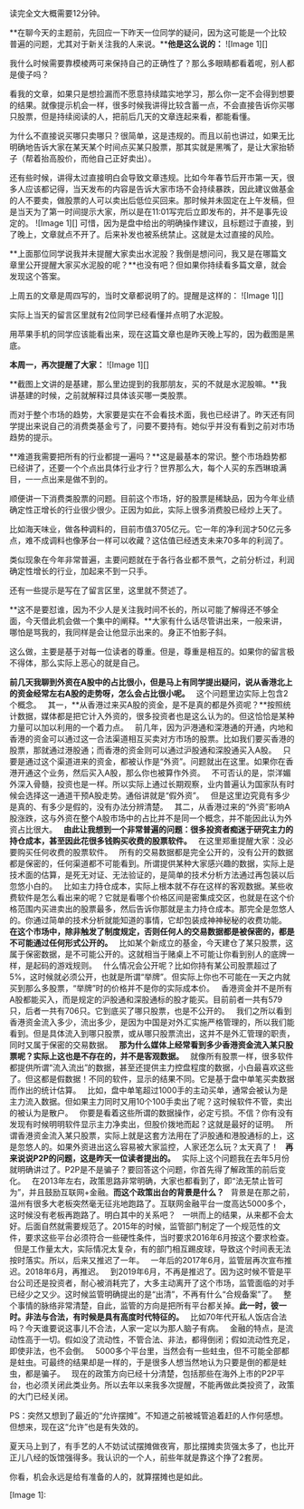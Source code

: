 读完全文大概需要12分钟。  
  
**在聊今天的主题前，先回应一下昨天一位同学的疑问，因为这可能是一个比较普遍的问题，尤其对于新关注我的人来说。****他是这么说的：**
![Image 1][]
  
我什么时候需要靠模棱两可来保持自己的正确性了？那么多眼睛都看着呢，别人都是傻子吗？
  
看我的文章，如果只是想捡漏而不愿意持续踏实地学习，那么你一定不会得到想要的结果。就像提示机会一样，很多时候我讲得比较含蓄一点，不会直接告诉你买哪只股票，但是持续阅读的人，把前后几天的文章连起来看，都能看懂。
  
为什么不直接说买哪只卖哪只？很简单，这是违规的。而且以前也讲过，如果无比明确地告诉大家在某天某个时间点买某只股票，那其实就是黑嘴了，是让大家抬轿子（帮着抬高股价，而他自己正好卖出）。
  
还有些时候，讲得太过直接明白会导致文章违规。比如今年春节后开市第一天，很多人应该都记得，当天发布的内容是告诉大家市场不会持续暴跌，因此建议做基金的人不要卖，做股票的人可以卖出后低位买回来。那时候并未固定在上午发稿，但是当天为了第一时间提示大家，所以是在11:01写完后立即发布的，并不是事先设定的。
![Image 1][]
可惜，因为是盘中给出的明确操作建议，且标题过于直接，到了晚上，文章就点不开了。后来补发也被系统禁止。这就是太过直接的风险。
  
**上面那位同学说我并未提醒大家卖出水泥股？我倒是想问问，我又是在哪篇文章里公开提醒大家买水泥股的呢？**也没有吧？但如果你持续看多篇文章，就会发现这个答案。
  
上周五的文章是周四写的，当时文章都说明了的。提醒是这样的：
![Image 1][]
  
实际上当天的留言区里就有2位同学已经看懂并点明了水泥股。
  
用苹果手机的同学应该能看出来，现在这篇文章也是昨天晚上写的，因为截图是黑底。
  
**本周一，再次提醒了大家：**
![Image 1][]
  
**截图上文讲的是基建，那么里边提到的我那朋友，买的不就是水泥股嘛。**我讲基建的时候，之前就解释过具体该买哪一类股票。
  
而对于整个市场的趋势，大家要是实在不会看技术面，我也已经讲了。昨天还有同学提出来说自己的消费类基金亏了，问要不要持有。她似乎并没有看到之前对市场趋势的提示。
  
**难道我需要把所有的行业都提一遍吗？**这是最基本的常识。整个市场趋势都已经讲了，还要一个个点出具体行业才行？世界那么大，每个人买的东西琳琅满目，一一点出来是做不到的。
  
顺便讲一下消费类股票的问题。目前这个市场，好的股票是稀缺品，因为今年业绩确定性正增长的行业很少很少。正因为如此，实际上很多消费股已经炒上天了。
  
比如海天味业，做各种调料的，目前市值3705亿元。它一年的净利润才50亿元多点，难不成调料也像茅台一样可以收藏？这估值已经透支未来70多年的利润了。
  
类似现象在今年非常普遍，主要问题就在于各行各业都不景气，之前分析过，利润确定性增长的行业，加起来不到一只手。
  
还有一些提示是写在了留言区里，这里就不赘述了。
  
**这不是要怼谁，因为不少人是关注我时间不长的，所以可能了解得还不够全面，今天借此机会做一个集中的阐释。**大家有什么话尽管讲出来，一般来讲，哪怕是骂我的，我同样是会让他显示出来的。身正不怕影子斜。
  
这么做，主要是基于对每一位读者的尊重。但是，尊重是相互的。如果你的留言极不得体，那么实际上恶心的就是自己。
  
**前几天我聊到外资在A股中的占比很小，但是马上有同学提出疑问，说从香港北上的资金经常左右A股的走势呀，怎么会占比很小呢。**
 
这个问题里边实际上包含2个概念。
 
其一，**从香港过来买A股的资金，是不是真的都是外资呢？**按照统计数据，媒体都是把它计入外资的，很多投资者也是这么认为的。但这恰恰是某种力量可以加以利用的一个着力点。
 
前几年，因为沪港通和深港通的开通，内地和香港的资金可以通过这一合法渠道相互买卖对方市场的股票。比如我们要买香港的股票，那就通过港股通；而香港的资金则可以通过沪股通和深股通买入A股。
 
只要是通过这个渠道进来的资金，都被认作是“外资”。问题就出在这里。如果你在香港开通这个业务，然后买入A股，那么你也被算作外资。
 
不可否认的是，崇洋媚外深入骨髓，投资也是一样。所以实际上通过长期观察，业内普遍认为国家队有时候会选择这一通道干预A股走势。通俗讲就是“假外资”。
 
但是这里边究竟有多少是真的、有多少是假的，没有办法分辨清楚。
 
其二，从香港过来的“外资”影响A股涨跌，这与外资在整个A股市场中的占比并不是同一个概念，并不能因此认为外资占比很大。
 
**由此让我想到一个非常普遍的问题：很多投资者痴迷于研究主力的持仓成本，甚至因此花很多钱购买收费的股票软件。**
 
在这里郑重提醒大家：没必要购买任何收费的股票软件。
 
所有的交易数据都是完全公开的，没有公开的数据都是保密的，任何渠道都不可能看到。所谓提供某种大家感兴趣的数据，实际上是技术面的估算，是死无对证、无法验证的，是简单的技术分析方法通过再包装以后忽悠小白的。
 
比如主力持仓成本，实际上根本就不存在这样的客观数据。某些收费软件是怎么看出来的呢？它就是看哪个价格区间是密集成交区，也就是在这个价格范围内买进卖出的股票最多，然后告诉你那就是主力持仓成本。那完全是忽悠人的。你通过简单的技术分析就能知道的事情，它却包装成神神秘秘的收费功能。
 
**在这个市场中，除非触发了制度规定，否则任何人的交易数据都是被保密的，都是不可能通过任何形式公开的。**
 
比如某个新成立的基金，今天建仓了某只股票，这属于保密数据，是不可能公开的。这就相当于赌桌上不可能让你看到别人的底牌一样，是起码的游戏规则。
 
什么情况会公开呢？比如你持有某公司股票超过了5%，这时候就必须公开，也就是所谓“举牌”。但实际上你也不可能在一天之内就买到那么多股票，“举牌”时的价格并不是你的实际成本价。
 
香港资金并不是所有A股都能买入，而是规定的沪股通和深股通标的股才能买。目前前者一共有579只，后者一共有706只。它到底买了哪只股票，也是不公开的。
 
我们之所以看到香港资金流入多少，流出多少，是因为中国是对外汇实施严格管理的，所以我们能看到。但是具体流入到哪只股票，或从哪只股票流出，这并不是外汇管理的职责，同时又属于保密的交易数据。
 
**那为什么媒体上经常看到多少香港资金流入某只股票呢？实际上这也是不存在的，并不是客观数据。**
 
就像所有股票一样，很多软件都提供所谓“流入流出”的数据，甚至还提供主力控盘程度的数据，小白最喜欢这些了。但这都是假数据！不同的软件，显示的结果不同。它是基于盘中单笔买卖数据而作出的统计估算。
 
比如，盘中单笔超过1000手的主动买单，通常会被认为是主力流入数据。但如果主力同时又用10个100手卖出了呢？这时候软件不管，卖出的被认为是散户。
 
你要是看着这些所谓的数据操作，必定亏损。不信？你有没有发现有时候明明软件显示主力净卖出，但股价拨地而起？这就是最好的证明。
 
所谓香港资金流入某只股票，实际上就是这套方法用在了沪股通和港股通标的上，这是忽悠人的。如果外资进出这么容易被大家监控，人家还怎么玩？太天真了！
 
**再来说说P2P的问题，这是昨天一位读者提出的。**
 
实际上这个问题我在去年5月份就明确讲过了。P2P是不是骗子？要回答这个问题，你首先得了解政策的前后变化。
 
在2013年左右，政策思路非常明确，大家也都看到了，即“法无禁止皆可为”，并且鼓励互联网\+金融。**而这个政策出台的背景是什么？**
 
背景是在那之前，温州有很多大老板突然毫无征兆地跑路了。互联网金融平台一度高达5000多个，这时候没有老板再跑路了。明白其中的关系吧？
 
一哄而上的结果，从来都不会太好。后面自然就需要规范了。2015年的时候，监管部门制定了一个规范性的文件，要求这些平台必须符合一些硬性条件，当时要求2016年6月按这个要求检查。
 
但是工作量太大，实际情况太复杂，有的部门相互踢皮球，导致这个时间表无法按时落实。所以，后来又推迟了一年。
 
一年后的2017年6月，监管层再次宣布推迟。2018年6月，再推迟。
 
到2019年6月，不再是推迟了。因为这时候不管是平台公司还是投资者，耐心被消耗完了，大多主动离开了这个市场，监管面临的对手已经少之又少。这时候监管明确提出的是“出清”，不再有什么“合规备案”了。
 
整个事情的脉络非常清楚，自此，监管的方向是把所有平台都关掉。**此一时，彼一时。非法与合法，有时候是具有高度时代特征的。**
 
比如70年代开私人饭店合法吗？今天谁要说这事儿不合法，人家一定以为那人脑子有病。
 
金融的特点，是流动性高于一切。假如没了流动性，不管合法、非法，都得倒闭；假如流动性充足，即使非法，也不会倒。
 
5000多个平台里，当然会有一些蛀虫，但不可能全部都是蛀虫。可最终的结果却是一样的，于是很多人想当然地认为只要是倒的都是蛀虫，都是骗子。
 
现在的政策方向已经十分清楚，包括那些在海外上市的P2P平台，也必须关闭此类业务。所以去年以来我多次提醒，不能再做此类投资了，政策的大门已经关闭。
  
PS：突然又想到了最近的“允许摆摊”。不知道之前被城管追着赶的人作何感想。但想来，现在这“允许”也是有失效的。
  
夏天马上到了，有手艺的人不妨试试摆摊做夜宵，那比摆摊卖货强太多了，也比开正儿八经的饭馆强得多。我认识的一个人，前些年就是靠这个挣了2套房。
  
你看，机会永远是给有准备的人的，就算摆摊也是如此。

[Image 1]: 